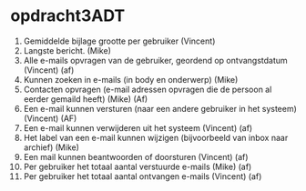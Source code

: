 # opdracht3ADT
1.	Gemiddelde bijlage grootte per gebruiker		(Vincent)
2.	Langste bericht.		(Mike)
3.	Alle e-mails opvragen van de gebruiker, geordend op ontvangstdatum		(Vincent) (af)
4.	Kunnen zoeken in e-mails (in body en onderwerp)	(Mike)
5.	Contacten opvragen (e-mail adressen opvragen die de persoon al eerder gemaild heeft)	(Mike) (Af)
6.	Een e-mail kunnen versturen (naar een andere gebruiker in het systeem)		(Vincent) (AF)
7.	Een e-mail kunnen verwijderen uit het systeem		(Vincent) (af)
8.	Het label van een e-mail kunnen wijzigen (bijvoorbeeld van inbox naar archief)		(Mike)
9.	Een mail kunnen beantwoorden of doorsturen		(Vincent) (af)
10.	Per gebruiker het totaal aantal verstuurde e-mails	(Mike) (af)
11.	Per gebruiker het totaal aantal ontvangen e-mails	(Vincent) (af)

